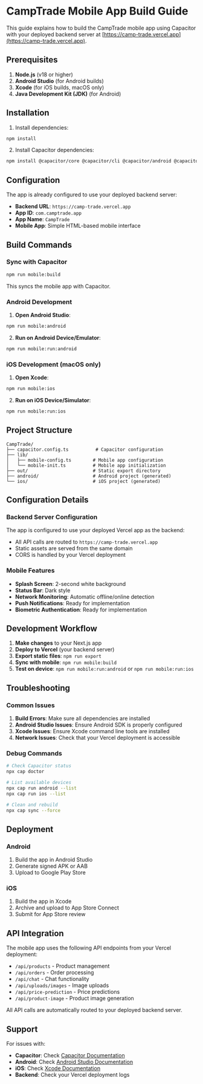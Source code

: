 # CampTrade Mobile App Build Guide

This guide explains how to build the CampTrade mobile app using Capacitor with your deployed backend server at [https://camp-trade.vercel.app](https://camp-trade.vercel.app).

## Prerequisites

1. **Node.js** (v18 or higher)
2. **Android Studio** (for Android builds)
3. **Xcode** (for iOS builds, macOS only)
4. **Java Development Kit (JDK)** (for Android)

## Installation

1. Install dependencies:
```bash
npm install
```

2. Install Capacitor dependencies:
```bash
npm install @capacitor/core @capacitor/cli @capacitor/android @capacitor/ios @capacitor/splash-screen @capacitor/status-bar @capacitor/network
```

## Configuration

The app is already configured to use your deployed backend server:
- **Backend URL**: `https://camp-trade.vercel.app`
- **App ID**: `com.camptrade.app`
- **App Name**: `CampTrade`
- **Mobile App**: Simple HTML-based mobile interface

## Build Commands

### Sync with Capacitor
```bash
npm run mobile:build
```
This syncs the mobile app with Capacitor.

### Android Development

1. **Open Android Studio**:
```bash
npm run mobile:android
```

2. **Run on Android Device/Emulator**:
```bash
npm run mobile:run:android
```

### iOS Development (macOS only)

1. **Open Xcode**:
```bash
npm run mobile:ios
```

2. **Run on iOS Device/Simulator**:
```bash
npm run mobile:run:ios
```

## Project Structure

```
CampTrade/
├── capacitor.config.ts          # Capacitor configuration
├── lib/
│   ├── mobile-config.ts        # Mobile app configuration
│   └── mobile-init.ts          # Mobile app initialization
├── out/                        # Static export directory
├── android/                    # Android project (generated)
└── ios/                        # iOS project (generated)
```

## Configuration Details

### Backend Server Configuration
The app is configured to use your deployed Vercel app as the backend:
- All API calls are routed to `https://camp-trade.vercel.app`
- Static assets are served from the same domain
- CORS is handled by your Vercel deployment

### Mobile Features
- **Splash Screen**: 2-second white background
- **Status Bar**: Dark style
- **Network Monitoring**: Automatic offline/online detection
- **Push Notifications**: Ready for implementation
- **Biometric Authentication**: Ready for implementation

## Development Workflow

1. **Make changes** to your Next.js app
2. **Deploy to Vercel** (your backend server)
3. **Export static files**: `npm run export`
4. **Sync with mobile**: `npm run mobile:build`
5. **Test on device**: `npm run mobile:run:android` or `npm run mobile:run:ios`

## Troubleshooting

### Common Issues

1. **Build Errors**: Make sure all dependencies are installed
2. **Android Studio Issues**: Ensure Android SDK is properly configured
3. **Xcode Issues**: Ensure Xcode command line tools are installed
4. **Network Issues**: Check that your Vercel deployment is accessible

### Debug Commands

```bash
# Check Capacitor status
npx cap doctor

# List available devices
npx cap run android --list
npx cap run ios --list

# Clean and rebuild
npx cap sync --force
```

## Deployment

### Android
1. Build the app in Android Studio
2. Generate signed APK or AAB
3. Upload to Google Play Store

### iOS
1. Build the app in Xcode
2. Archive and upload to App Store Connect
3. Submit for App Store review

## API Integration

The mobile app uses the following API endpoints from your Vercel deployment:

- `/api/products` - Product management
- `/api/orders` - Order processing
- `/api/chat` - Chat functionality
- `/api/uploads/images` - Image uploads
- `/api/price-prediction` - Price predictions
- `/api/product-image` - Product image generation

All API calls are automatically routed to your deployed backend server.

## Support

For issues with:
- **Capacitor**: Check [Capacitor Documentation](https://capacitorjs.com/docs)
- **Android**: Check [Android Studio Documentation](https://developer.android.com/studio)
- **iOS**: Check [Xcode Documentation](https://developer.apple.com/xcode/)
- **Backend**: Check your Vercel deployment logs
